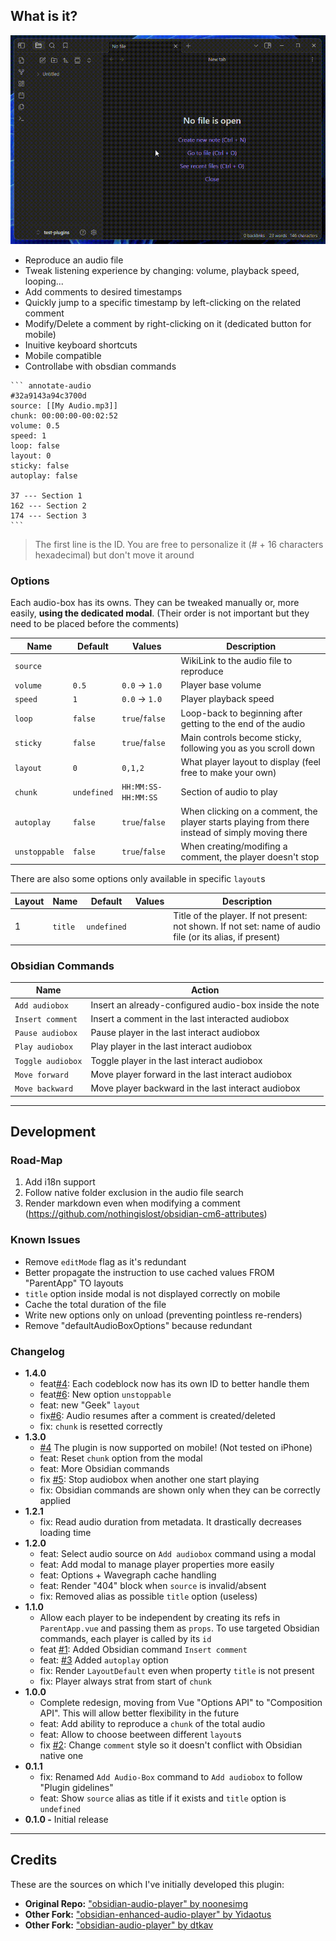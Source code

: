 ## What is it?

![Preview GIF](static/preview2.gif)

-   Reproduce an audio file
-   Tweak listening experience by changing: volume, playback speed, looping...
-   Add comments to desired timestamps
-   Quickly jump to a specific timestamp by left-clicking on the related comment
-   Modify/Delete a comment by right-clicking on it (dedicated button for mobile)
-   Inuitive keyboard shortcuts
-   Mobile compatible
-   Controllabe with obsdian commands

````
``` annotate-audio
#32a9143a94c3700d
source: [[My Audio.mp3]]
chunk: 00:00:00-00:02:52
volume: 0.5
speed: 1
loop: false
layout: 0
sticky: false
autoplay: false

37 --- Section 1
162 --- Section 2
174 --- Section 3
```
````

> The first line is the ID. You are free to personalize it (# + 16 characters hexadecimal) but don't move it around

### Options

Each audio-box has its owns. They can be tweaked manually or, more easily, **using the dedicated modal**.
(Their order is not important but they need to be placed before the comments)

| Name          | Default     | Values              | Description                                                                                     |
| ------------- | ----------- | ------------------- | ----------------------------------------------------------------------------------------------- |
| `source`      |             |                     | WikiLink to the audio file to reproduce                                                         |
| `volume`      | `0.5`       | `0.0` → `1.0`       | Player base volume                                                                              |
| `speed`       | `1`         | `0.0` → `1.0`       | Player playback speed                                                                           |
| `loop`        | `false`     | `true`/`false`      | Loop-back to beginning after getting to the end of the audio                                    |
| `sticky`      | `false`     | `true`/`false`      | Main controls become sticky, following you as you scroll down                                   |
| `layout`      | `0`         | `0,1,2`             | What player layout to display (feel free to make your own)                                      |
| `chunk`       | `undefined` | `HH:MM:SS-HH:MM:SS` | Section of audio to play                                                                        |
| `autoplay`    | `false`     | `true`/`false`      | When clicking on a comment, the player starts playing from there instead of simply moving there |
| `unstoppable` | `false`     | `true`/`false`      | When creating/modifing a comment, the player doesn't stop                                       |

There are also some options only available in specific `layout`s

| Layout | Name    | Default     | Values | Description                                                                                               |
| ------ | ------- | ----------- | ------ | --------------------------------------------------------------------------------------------------------- |
| 1      | `title` | `undefined` |        | Title of the player. If not present: not shown. If not set: name of audio file (or its alias, if present) |

### Obsidian Commands

| Name              | Action                                                 |
| ----------------- | ------------------------------------------------------ |
| `Add audiobox`    | Insert an already-configured audio-box inside the note |
| `Insert comment`  | Insert a comment in the last interacted audiobox       |
| `Pause audiobox`  | Pause player in the last interact audiobox             |
| `Play audiobox`   | Play player in the last interact audiobox              |
| `Toggle audiobox` | Toggle player in the last interact audiobox            |
| `Move forward`    | Move player forward in the last interact audiobox      |
| `Move backward`   | Move player backward in the last interact audiobox     |

---

## Development

### Road-Map

1. Add i18n support
2. Follow native folder exclusion in the audio file search
3. Render markdown even when modifying a comment (https://github.com/nothingislost/obsidian-cm6-attributes)

### Known Issues

-   Remove `editMode` flag as it's redundant
-   Better propagate the instruction to use cached values FROM "ParentApp" TO layouts
-   `title` option inside modal is not displayed correctly on mobile
-   Cache the total duration of the file
-   Write new options only on unload (preventing pointless re-renders)
-   Remove "defaultAudioBoxOptions" because redundant

### Changelog

-   **1.4.0**
    -   feat[#4](https://github.com/12-VidE/annotate-audio/issues/4): Each codeblock now has its own ID to better handle them
    -   feat[#6](https://github.com/12-VidE/annotate-audio/issues/6): New option `unstoppable`
    -   feat: new "Geek" `layout`
    -   fix[#6](https://github.com/12-VidE/annotate-audio/issues/6): Audio resumes after a comment is created/deleted
    -   fix: `chunk` is resetted correctly
-   **1.3.0**
    -   [#4](https://github.com/12-VidE/annotate-audio/issues/4) The plugin is now supported on mobile! (Not tested on iPhone)
    -   feat: Reset `chunk` option from the modal
    -   feat: More Obsidian commands
    -   fix [#5](https://github.com/12-VidE/annotate-audio/issues/5): Stop audiobox when another one start playing
    -   fix: Obsidian commands are shown only when they can be correctly applied
-   **1.2.1**
    -   fix: Read audio duration from metadata. It drastically decreases loading time
-   **1.2.0**
    -   feat: Select audio source on `Add audiobox` command using a modal
    -   feat: Add modal to manage player properties more easily
    -   feat: Options + Wavegraph cache handling
    -   feat: Render "404" block when `source` is invalid/absent
    -   fix: Removed alias as possible `title` option (useless)
-   **1.1.0**
    -   Allow each player to be independent by creating its refs in `ParentApp.vue` and passing them as `props`. To use targeted Obsidian commands, each player is called by its `id`
    -   feat [#1](https://github.com/12-VidE/annotate-audio/issues/1): Added Obsidian command `Insert comment`
    -   feat: [#3](https://github.com/12-VidE/annotate-audio/issues/3) Added `autoplay` option
    -   fix: Render `LayoutDefault` even when property `title` is not present
    -   fix: Player always strat from start of `chunk`
-   **1.0.0**
    -   Complete redesign, moving from Vue "Options API" to "Composition API". This will allow better flexibility in the future
    -   feat: Add ability to reproduce a `chunk` of the total audio
    -   feat: Allow to choose beetween different `layout`s
    -   fix [#2](https://github.com/12-VidE/annotate-audio/issues/2): Change `comment` style so it doesn't conflict with Obsidian native one
-   **0.1.1**
    -   fix: Renamed `Add Audio-Box` command to `Add audiobox` to follow "Plugin gidelines"
    -   feat: Show `source` alias as title if it exists and `title` option is `undefined`
-   **0.1.0 -** Initial release

---

## Credits

These are the sources on which I've initially developed this plugin:

-   **Original Repo:** ["obsidian-audio-player" by noonesimg](https://github.com/noonesimg/obsidian-audio-player)
-   **Other Fork:** ["obsidian-enhanced-audio-player" by Yidaotus](https://github.com/Yidaotus/obsidian-enhanced-audio-player)
-   **Other Fork:** ["obsidian-audio-player" by dtkav](https://github.com/dtkav/obsidian-audio-player)

